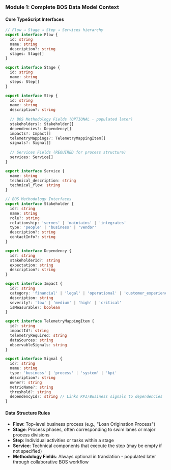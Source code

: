 ### Module 1: Complete BOS Data Model Context

#### Core TypeScript Interfaces

```typescript
// Flow → Stage → Step → Services hierarchy
export interface Flow {
  id: string
  name: string
  description?: string
  stages: Stage[]
}

export interface Stage {
  id: string
  name: string
  steps: Step[]
}

export interface Step {
  id: string
  name: string
  description?: string
  
  // BOS Methodology Fields (OPTIONAL - populated later)
  stakeholders?: Stakeholder[]
  dependencies?: Dependency[]
  impacts?: Impact[]
  telemetryMappings?: TelemetryMappingItem[]
  signals?: Signal[]
  
  // Services Fields (REQUIRED for process structure)
  services: Service[]
}

export interface Service {
  name: string
  technical_description: string
  technical_flow: string
}

// BOS Methodology Interfaces
export interface Stakeholder {
  id?: string
  name: string
  role?: string
  relationship: 'serves' | 'maintains' | 'integrates'
  type: 'people' | 'business' | 'vendor'
  description?: string
  contactInfo?: string
}

export interface Dependency {
  id?: string
  stakeholderId?: string
  expectation: string
  description?: string
}

export interface Impact {
  id?: string
  category: 'financial' | 'legal' | 'operational' | 'customer_experience'
  description: string
  severity?: 'low' | 'medium' | 'high' | 'critical'
  isMeasurable?: boolean
}

export interface TelemetryMappingItem {
  id?: string
  impactId?: string
  telemetryRequired: string
  dataSources: string
  observableSignals: string
}

export interface Signal {
  id?: string
  name: string
  type: 'business' | 'process' | 'system' | 'kpi'
  description?: string
  owner?: string
  metricName?: string
  threshold?: string
  dependencyId?: string // Links KPI/Business signals to dependencies
}
```

#### Data Structure Rules
- **Flow**: Top-level business process (e.g., "Loan Origination Process")
- **Stage**: Process phases, often corresponding to swim lanes or major process divisions
- **Step**: Individual activities or tasks within a stage
- **Service**: Technical components that execute the step (may be empty if not specified)
- **Methodology Fields**: Always optional in translation - populated later through collaborative BOS workflow